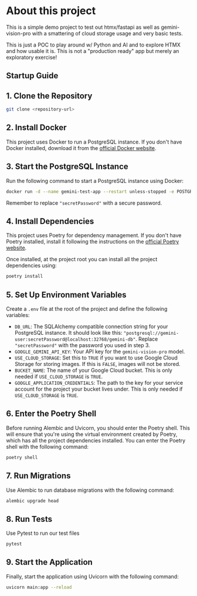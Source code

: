 # About this project

This is a simple demo project to test out htmx/fastapi as well as gemini-vision-pro with a smattering of cloud storage usage and very basic tests.

This is just a POC to play around w/ Python and AI and to explore HTMX and how usable it is. This is not a "production ready" app but merely an exploratory exercise!

## Startup Guide

## 1. Clone the Repository

```bash
git clone <repository-url>
```

## 2. Install Docker

This project uses Docker to run a PostgreSQL instance. If you don't have Docker installed, download it from the [official Docker website](https://www.docker.com/products/docker-desktop).

## 3. Start the PostgreSQL Instance

Run the following command to start a PostgreSQL instance using Docker:

```bash
docker run -d --name gemini-test-app --restart unless-stopped -e POSTGRES_USER=gemini-user -e POSTGRES_DB=gemini-db -e POSTGRES_PASSWORD="secretPassword" -p 32768:5432 postgres:14.10
```

Remember to replace `"secretPassword"` with a secure password.

## 4. Install Dependencies

This project uses Poetry for dependency management. If you don't have Poetry installed, install it following the instructions on the [official Poetry website](https://python-poetry.org/docs/#installation).

Once installed, at the project root you can install all the project dependencies using:

```bash
poetry install
```

## 5. Set Up Environment Variables

Create a `.env` file at the root of the project and define the following variables:

- `DB_URL`: The SQLAlchemy compatible connection string for your PostgreSQL instance. It should look like this: `"postgresql://gemini-user:secretPassword@localhost:32768/gemini-db"`. Replace `"secretPassword"` with the password you used in step 3.
- `GOOGLE_GEMINI_API_KEY`: Your API key for the `gemini-vision-pro` model.
- `USE_CLOUD_STORAGE`: Set this to `TRUE` if you want to use Google Cloud Storage for storing images. If this is `FALSE`, images will not be stored.
- `BUCKET_NAME`: The name of your Google Cloud bucket. This is only needed if `USE_CLOUD_STORAGE` is `TRUE`.
- `GOOGLE_APPLICATION_CREDENTIALS`: The path to the key for your service account for the project your bucket lives under. This is only needed if `USE_CLOUD_STORAGE` is `TRUE`.

## 6. Enter the Poetry Shell

Before running Alembic and Uvicorn, you should enter the Poetry shell. This will ensure that you're using the virtual environment created by Poetry, which has all the project dependencies installed. You can enter the Poetry shell with the following command:

```bash
poetry shell
```

## 7. Run Migrations

Use Alembic to run database migrations with the following command:

```bash
alembic upgrade head
```

## 8. Run Tests

Use Pytest to run our test files

```bash
pytest
```

## 9. Start the Application

Finally, start the application using Uvicorn with the following command:

```bash
uvicorn main:app --reload
```
